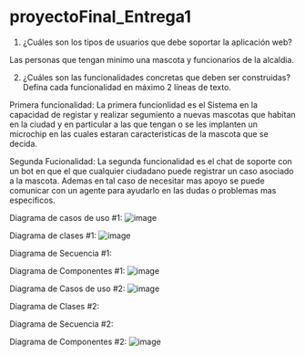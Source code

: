 # proyectoFinal_Entrega1

1. ¿Cuáles son los tipos de usuarios que debe soportar la aplicación web?

  Las personas que tengan minimo una mascota y funcionarios de la alcaldia.

2. ¿Cuáles son las funcionalidades concretas que deben ser construidas? Defina
   cada funcionalidad en máximo 2 líneas de texto.

  Primera funcionalidad:
  La primera funcionlidad es el Sistema en la capacidad de registar y realizar segumiento a nuevas mascotas que habitan en la ciudad y en particular a las que tengan o se les implanten un microchip en las cuales estaran caracteristicas de la mascota que se decida.

  Segunda Fucionalidad:
  La segunda funcionalidad es el chat de soporte con un bot en que el que cualquier ciudadano puede registrar un caso asociado a la  mascota. Ademas en tal caso de necesitar mas apoyo se puede comunicar con un agente para ayudarlo en las dudas o problemas mas especificos.
  
Diagrama de casos de uso #1: 
![image](https://user-images.githubusercontent.com/72664922/113377250-64e3c600-9339-11eb-87de-c454c9be1ec0.png)

Diagrama de clases #1: 
![image](https://user-images.githubusercontent.com/72117571/113377112-04548900-9339-11eb-9d71-b23f60e4624f.png)

Diagrama de Secuencia #1:

Diagrama de Componentes #1: 
![image](https://user-images.githubusercontent.com/72664922/113377381-bf7d2200-9339-11eb-80b1-ccb776bc83a6.png)

Diagrama de Casos de uso #2: 
![image](https://user-images.githubusercontent.com/72664922/113377361-b4c28d00-9339-11eb-86ad-8ae829d4e06d.png)

Diagrama de Clases #2: 

Diagrama de Secuencia #2:

Diagrama de Componentes #2:
![image](https://user-images.githubusercontent.com/72664922/113377389-ca37b700-9339-11eb-934d-4e1366272281.png)



